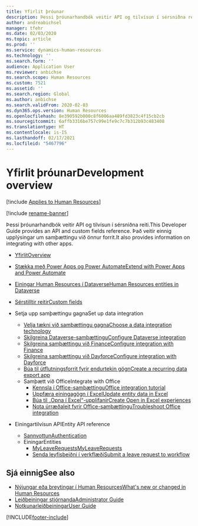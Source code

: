 ```yaml
---
title: Yfirlit þróunar
description: Þessi þróunarhandbók veitir API og tilvísun í sérsniðna reiti. Það veitir einnig upplýsingar um samþættingu við önnur forrit.
author: andreabichsel
manager: tfehr
ms.date: 02/03/2020
ms.topic: article
ms.prod: ''
ms.service: dynamics-human-resources
ms.technology: ''
ms.search.form: ''
audience: Application User
ms.reviewer: anbichse
ms.search.scope: Human Resources
ms.custom: 7521
ms.assetid: ''
ms.search.region: Global
ms.author: anbichse
ms.search.validFrom: 2020-02-03
ms.dyn365.ops.version: Human Resources
ms.openlocfilehash: 8e390592b000c8f6006aa489fd3823c4f15cb2cb
ms.sourcegitcommit: 6affb3316be757c99e1fe9c7c7b312b93c483408
ms.translationtype: HT
ms.contentlocale: is-IS
ms.lasthandoff: 02/17/2021
ms.locfileid: "5467796"
---
```

# <a name="development-overview"></a><span data-ttu-id="cba23-104">Yfirlit þróunar</span><span class="sxs-lookup"><span data-stu-id="cba23-104">Development overview</span></span>

[!include [Applies to Human Resources](../includes/applies-to-hr.md)]

[!include [rename-banner](~/includes/cc-data-platform-banner.md)]

<span data-ttu-id="cba23-105">Þessi þróunarhandbók veitir API og tilvísun í sérsniðna reiti.</span><span class="sxs-lookup"><span data-stu-id="cba23-105">This Developer Guide provides an API and custom fields reference.</span></span> <span data-ttu-id="cba23-106">Það veitir einnig upplýsingar um samþættingu við önnur forrit.</span><span class="sxs-lookup"><span data-stu-id="cba23-106">It also provides information on integrating with other apps.</span></span>

- [<span data-ttu-id="cba23-107">Yfirlit</span><span class="sxs-lookup"><span data-stu-id="cba23-107">Overview</span></span>](hr-developer-overview.md)

- [<span data-ttu-id="cba23-108">Stækka með Power Apps og Power Automate</span><span class="sxs-lookup"><span data-stu-id="cba23-108">Extend with Power Apps and Power Automate</span></span>](hr-developer-power-apps.md)

- [<span data-ttu-id="cba23-109">Einingar Human Resources í Dataverse</span><span class="sxs-lookup"><span data-stu-id="cba23-109">Human Resources entities in Dataverse</span></span>](hr-developer-entities.md)

- [<span data-ttu-id="cba23-110">Sérstilltir reitir</span><span class="sxs-lookup"><span data-stu-id="cba23-110">Custom fields</span></span>](hr-developer-custom-fields.md)

- <span data-ttu-id="cba23-111">Setja upp samþættingu gagna</span><span class="sxs-lookup"><span data-stu-id="cba23-111">Set up data integration</span></span>
  - [<span data-ttu-id="cba23-112">Velja tækni við samþættingu gagna</span><span class="sxs-lookup"><span data-stu-id="cba23-112">Choose a data integration technology</span></span>](hr-admin-integration-choose-technology.md)
  - [<span data-ttu-id="cba23-113">Skilgreina Dataverse-samþættingu</span><span class="sxs-lookup"><span data-stu-id="cba23-113">Configure Dataverse integration</span></span>](hr-admin-integration-common-data-service.md)
  - [<span data-ttu-id="cba23-114">Skilgreina samþættingu við Finance</span><span class="sxs-lookup"><span data-stu-id="cba23-114">Configure integration with Finance</span></span>](hr-admin-integration-finance.md)
  - [<span data-ttu-id="cba23-115">Skilgreina samþættingu við Dayforce</span><span class="sxs-lookup"><span data-stu-id="cba23-115">Configure integration with Dayforce</span></span>](hr-admin-integration-dayforce.md)
  - [<span data-ttu-id="cba23-116">Búa til útflutningsforrit fyrir endurtekin gögn</span><span class="sxs-lookup"><span data-stu-id="cba23-116">Create a recurring data export app</span></span>](hr-admin-integration-recurring-data-export.md)
  - <span data-ttu-id="cba23-117">Samþætt við Office</span><span class="sxs-lookup"><span data-stu-id="cba23-117">Integrate with Office</span></span>
    - [<span data-ttu-id="cba23-118">Kennsla í Office-samþættingu</span><span class="sxs-lookup"><span data-stu-id="cba23-118">Office integration tutorial</span></span>](../dev-itpro/office-integration/office-integration-tutorial.md?toc=/dynamics365/unified-operations/talent/toc.json)
    - [<span data-ttu-id="cba23-119">Uppfæra einingagögn í Excel</span><span class="sxs-lookup"><span data-stu-id="cba23-119">Update entity data in Excel</span></span>](../dev-itpro/office-integration/use-excel-add-in.md?toc=/dynamics365/unified-operations/talent/toc.json)
    - [<span data-ttu-id="cba23-120">Búa til „Opna í Excel“-upplifanir</span><span class="sxs-lookup"><span data-stu-id="cba23-120">Create Open in Excel experiences</span></span>](../dev-itpro/office-integration/office-integration-edit-excel.md?toc=/dynamics365/unified-operations/talent/toc.json)
    - [<span data-ttu-id="cba23-121">Nota úrræðaleit fyrir Office-samþættingu</span><span class="sxs-lookup"><span data-stu-id="cba23-121">Troubleshoot Office integration</span></span>](../dev-itpro/office-integration/office-integration-troubleshooting.md?toc=/dynamics365/unified-operations/talent/toc.json)

- <span data-ttu-id="cba23-122">Einingartilvísun API</span><span class="sxs-lookup"><span data-stu-id="cba23-122">Entity API reference</span></span>
  - [<span data-ttu-id="cba23-123">Sannvottun</span><span class="sxs-lookup"><span data-stu-id="cba23-123">Authentication</span></span>](hr-developer-api-authentication.md)
  - <span data-ttu-id="cba23-124">Einingar</span><span class="sxs-lookup"><span data-stu-id="cba23-124">Entities</span></span>
    - [<span data-ttu-id="cba23-125">MyLeaveRequests</span><span class="sxs-lookup"><span data-stu-id="cba23-125">MyLeaveRequests</span></span>](hr-developer-api-myleaverequests-overview.md)
    - [<span data-ttu-id="cba23-126">Senda leyfisbeiðni í verkflæði</span><span class="sxs-lookup"><span data-stu-id="cba23-126">Submit a leave request to workflow</span></span>](hr-developer-api-myleaverequests-submit.md)

## <a name="see-also"></a><span data-ttu-id="cba23-127">Sjá einnig</span><span class="sxs-lookup"><span data-stu-id="cba23-127">See also</span></span>

- [<span data-ttu-id="cba23-128">Nýjungar eða breytingar í Human Resources</span><span class="sxs-lookup"><span data-stu-id="cba23-128">What's new or changed in Human Resources</span></span>](hr-admin-whats-new.md)
- [<span data-ttu-id="cba23-129">Leiðbeiningar stjórnanda</span><span class="sxs-lookup"><span data-stu-id="cba23-129">Administrator Guide</span></span>](hr-admin-overview.md)
- [<span data-ttu-id="cba23-130">Notkunarleiðbeiningar</span><span class="sxs-lookup"><span data-stu-id="cba23-130">User Guide</span></span>](hr-hrpro-overview.md)


[!INCLUDE[footer-include](../includes/footer-banner.md)]